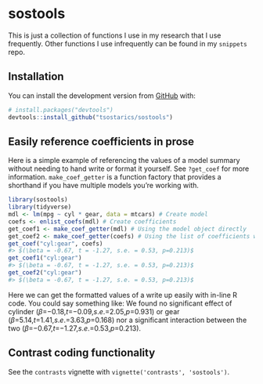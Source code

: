 
<!-- README.md is generated from README.Rmd. Please edit that file -->

# sostools

<!-- badges: start -->
<!-- badges: end -->

This is just a collection of functions I use in my research that I use
frequently. Other functions I use infrequently can be found in my
`snippets` repo.

## Installation

You can install the development version from
[GitHub](https://github.com/) with:

``` r
# install.packages("devtools")
devtools::install_github("tsostarics/sostools")
```

## Easily reference coefficients in prose

Here is a simple example of referencing the values of a model summary
without needing to hand write or format it yourself. See `?get_coef` for
more information. `make_coef_getter` is a function factory that provides
a shorthand if you have multiple models you’re working with.

``` r
library(sostools)
library(tidyverse)
mdl <- lm(mpg ~ cyl * gear, data = mtcars) # Create model
coefs <- enlist_coefs(mdl) # Create coefficients
get_coef1 <- make_coef_getter(mdl) # Using the model object directly
get_coef2 <- make_coef_getter(coefs) # Using the list of coefficients we made
get_coef("cyl:gear", coefs)
#> $(\beta = -0.67, t = -1.27, s.e. = 0.53, p=0.213)$
get_coef1("cyl:gear")
#> $(\beta = -0.67, t = -1.27, s.e. = 0.53, p=0.213)$
get_coef2("cyl:gear")
#> $(\beta = -0.67, t = -1.27, s.e. = 0.53, p=0.213)$
```

Here we can get the formatted values of a write up easily with in-line R
code. You could say something like: We found no significant effect of
cylinder (*β*=−0.18,*t*=−0.09,*s*.*e*.=2.05,*p*=0.931) or gear
(*β*=5.14,*t*=1.41,*s*.*e*.=3.63,*p*=0.168) nor a significant
interaction between the two
(*β*=−0.67,*t*=−1.27,*s*.*e*.=0.53,*p*=0.213).

## Contrast coding functionality

See the `contrasts` vignette with `vignette('contrasts', 'sostools')`.
